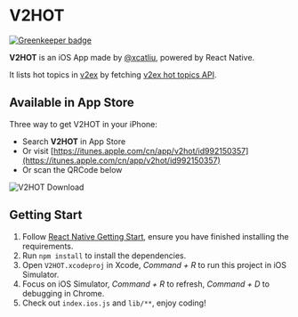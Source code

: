 V2HOT
===

[![Greenkeeper badge](https://badges.greenkeeper.io/xcatliu/V2HOT.svg)](https://greenkeeper.io/)

**V2HOT** is an iOS App made by [@xcatliu](https://github.com/xcatliu), powered by React Native.

It lists hot topics in [v2ex](https://v2ex.com/) by fetching [v2ex hot topics API](https://www.v2ex.com/api/topics/hot.json).

## Available in App Store

Three way to get V2HOT in your iPhone:

- Search **V2HOT** in App Store
- Or visit [https://itunes.apple.com/cn/app/v2hot/id992150357](https://itunes.apple.com/cn/app/v2hot/id992150357)
- Or scan the QRCode below

![V2HOT Download](https://i.v2ex.co/feN495xC.png)

## Getting Start

1. Follow [React Native Getting Start](https://facebook.github.io/react-native/docs/getting-started.html), ensure you have finished installing the requirements.
2. Run `npm install` to install the dependencies.
3. Open `V2HOT.xcodeproj` in Xcode, *Command + R* to run this project in iOS Simulator.
4. Focus on iOS Simulator, *Command + R* to refresh, *Command + D* to debugging in Chrome.
5. Check out `index.ios.js` and `lib/**`, enjoy coding!

